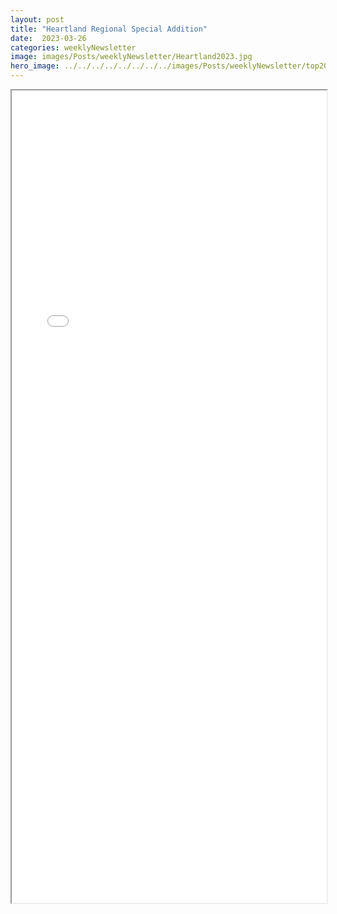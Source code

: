 ```yaml
---
layout: post
title: "Heartland Regional Special Addition"
date:  2023-03-26
categories: weeklyNewsletter
image: images/Posts/weeklyNewsletter/Heartland2023.jpg
hero_image: ../../../../../../../../images/Posts/weeklyNewsletter/top2023.png
---
```


<iframe src="{{ site.baseurl }}/BroncoBulletin/The Broncobots Bulletin Heartland Regional - Special Edition.pdf" width="100%" height="1300em">
    </iframe>

